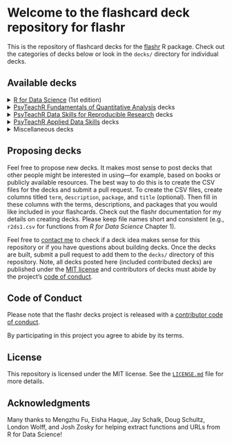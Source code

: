 # Welcome to the flashcard deck repository for flashr

This is the repository of flashcard decks for the
[flashr](https://github.com/JeffreyRStevens/flashr) R package. Check out
the categories of decks below or look in the `decks/` directory for
individual decks.

## Available decks

<details>
<summary>
<a href = "https://r4ds.had.co.nz">R for Data Science</a> (1st edition)
</summary>

-   Ch. 1 Introduction: `r4ds1`
-   Ch. 3 Data visualization: `r4ds3`
-   Ch. 5 Data transformation: `r4ds5`
-   Ch. 7 Exploratory data analysis: `r4ds7`
-   Ch. 8 Workflow: projects: `r4ds8`
-   Ch. 10 Tibbles: `r4ds10`
-   Ch. 11 Data import: `r4ds11`
-   Ch. 12 Tidy data: `r4ds12`
-   Ch. 13 Relational data: `r4ds13`
-   Ch. 14 Strings: `r4ds14`
-   Ch. 15 Factors: `r4ds15`
-   Ch. 16 Dates and times: `r4ds16`
-   Ch. 18 Pipes: `r4ds18`
-   Ch. 20 Vectors: `r4ds20`
-   Ch. 21 Iteration: `r4ds21`
-   Ch. 23 Model basics: `r4ds23`
-   Ch. 25 Many models: `r4ds25`
-   Ch. 27 R Markdown: `r4ds27`
-   Ch. 28 Graphics for communication: `r4ds28`
-   Ch. 29 R Markdown formats: `r4ds29`
-   Ch. 30 R Markdown workflow: `r4ds30`

</details>
<details>
<summary>
<a href="https://psyteachr.github.io/quant-fun-v2/">PsyTeachR
Fundamentals of Quantitative Analysis</a> decks
</summary>

-   Ch. 1 Programming basics: `psyteachr_ads1`
-   Ch. 2 Intro to R: `psyteachr_ads2`
-   Ch. 3 Starting with data: `psyteachr_ads3`
-   Ch. 4 Data wrangling 1: `psyteachr_ads4`
-   Ch. 5 Data wrangling 2: `psyteachr_ads5`
-   Ch. 6 Data wrangling 3: `psyteachr_ads6`
-   Ch. 7 Intro to data visualisation: `psyteachr_ads7`
-   Ch. 8 Probability: `psyteachr_ads8`
-   Ch. 9 Correlations: `psyteachr_ads9`
-   Ch. 10 t-tests: `psyteachr_ads10`
-   Ch. 11 Power and effect sizes: `psyteachr_ads11`
-   Ch. 12 Screening data: `psyteachr_ads12`
-   Ch. 13 Visualisation: `psyteachr_ads13`
-   Ch. 14 One-way ANOVA: `psyteachr_ads14`
-   Ch. 15 Factorial ANOVA: `psyteachr_ads15`
-   Ch. 16 Regression: `psyteachr_ads16`
-   Ch. 17 Multiple regression: `psyteachr_ads17`

</details>
<details>
<summary>
<a href="https://psyteachr.github.io/reprores-v2/">PsyTeachR Data Skills
for Reproducible Research</a> decks
</summary>

-   Ch. 1 Getting started: `psyteachr_dsrr1`
-   Ch. 2 Reproducible workflows: `psyteachr_dsrr2`
-   Ch. 3 Data visualisation: `psyteachr_dsrr3`
-   Ch. 4 Working with data: `psyteachr_dsrr4`
-   Ch. 5 Data relations: `psyteachr_dsrr5`
-   Ch. 6 Tidy data: `psyteachr_dsrr6`
-   Ch. 7 Data wrangling: `psyteachr_dsrr7`
-   Ch. 8 Introduction to GLM: `psyteachr_dsrr8`
-   Ch. 9 Iteration & functions: `psyteachr_dsrr9`
-   Ch. 10 Probability & simulation: `psyteachr_dsrr10`

</details>
<details>
<summary>
<a href="https://psyteachr.github.io/ads-v1/">PsyTeachR Applied Data
Skills</a> decks
</summary>

-   Ch. 1 Intro to R and RStudio: `psyteachr_ads1`
-   Ch. 2 Reports with R Markdown: `psyteachr_ads2`
-   Ch. 3 Data visualisation: `psyteachr_ads3`
-   Ch. 4 Data import: `psyteachr_ads4`
-   Ch. 5 Data summaries: `psyteachr_ads5`
-   Ch. 6 Practice report: `psyteachr_ads6`
-   Ch. 7 Data relations: `psyteachr_ads7`
-   Ch. 8 Data tidying: `psyteachr_ads8`
-   Ch. 9 Data wrangling: `psyteachr_ads9`
-   Ch. 10 Customising visualisations & reports: `psyteachr_ads10`

</details>
<details>
<summary>
Miscellaneous decks
</summary>

-   Data types: `data_types`
-   Operators: `operators`
-   Vectors: `vectors`

</details>
<!-- ### [R for Data Science](https://r4ds.had.co.nz) (2nd edition), category ID `r4ds2e` -->

## Proposing decks

Feel free to propose new decks. It makes most sense to post decks that
other people might be interested in using—for example, based on books or
publicly available resources. The best way to do this is to create the
CSV files for the decks and submit a pull request. To create the CSV
files, create columns titled `term`, `description`, `package`, and
`title` (optional). Then fill in these columns with the terms,
descriptions, and packages that you would like included in your
flashcards. Check out the flashr documentation for my details on
creating decks. Please keep file names short and consistent (e.g.,
`r2ds1.csv` for functions from *R for Data Science* Chapter 1).

Feel free to [contact me](mailto:jeffrey.r.stevens@protonmail.com) to
check if a deck idea makes sense for this repository or if you have
questions about building decks. Once the decks are built, submit a pull
request to add them to the `decks/` directory of this repository. Note,
all decks posted here (included contributed decks) are published under
the [MIT license](LICENSE.md) and contributors of decks must abide by
the project’s [code of conduct](code_of_conduct.md).

## Code of Conduct

Please note that the flashr decks project is released with a
[contributor code of conduct](code_of_conduct.md).

By participating in this project you agree to abide by its terms.

## License

This repository is licensed under the MIT license. See the
[`LICENSE.md`](LICENSE.md) file for more details.

## Acknowledgments

Many thanks to Mengzhu Fu, Eisha Haque, Jay Schalk, Doug Schultz, London
Wolff, and Josh Zosky for helping extract functions and URLs from R for
Data Science!
